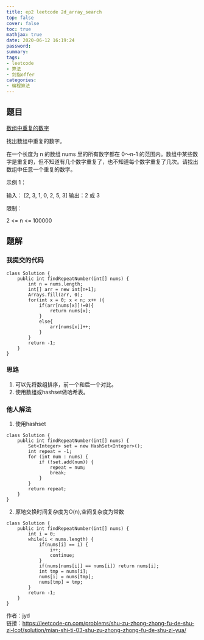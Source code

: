 ```yaml
---
title: ep2 leetcode 2d_array_search
top: false
cover: false
toc: true
mathjax: true
date: 2020-06-12 16:19:24
password:
summary:
tags:
- leetcode
- 算法
- 剑指offer
categories:
- 编程算法
---
```

     
  ## 题目 
  [数组中重复的数字](https://leetcode-cn.com/problems/shu-zu-zhong-zhong-fu-de-shu-zi-lcof/)    

找出数组中重复的数字。 

在一个长度为 n 的数组 nums 里的所有数字都在 0～n-1 的范围内。数组中某些数字是重复的，但不知道有几个数字重复了，也不知道每个数字重复了几次。请找出数组中任意一个重复的数字。

示例 1：

输入：
[2, 3, 1, 0, 2, 5, 3]
输出：2 或 3 
 

限制：

2 <= n <= 100000

## 题解
### 我提交的代码
```
class Solution {
    public int findRepeatNumber(int[] nums) {
        int n = nums.length;
        int[] arr = new int[n+1];
        Arrays.fill(arr, 0);
        for(int x = 0; x < n; x++ ){
            if(arr[nums[x]]!=0){
                return nums[x];
            }
            else{
                arr[nums[x]]++;
            }
        }
        return -1;
    }
}
```
### 思路 
1. 可以先将数组排序，前一个和后一个对比。
2. 使用数组或hashset做哈希表。  
   
### 他人解法
1. 使用hashset
~~~
class Solution {
    public int findRepeatNumber(int[] nums) {
        Set<Integer> set = new HashSet<Integer>();
        int repeat = -1;
        for (int num : nums) {
            if (!set.add(num)) {
                repeat = num;
                break;
            }
        }
        return repeat;
    }
}
~~~
2. 原地交换时间复杂度为O(n),空间复杂度为常数
~~~
class Solution {
    public int findRepeatNumber(int[] nums) {
        int i = 0;
        while(i < nums.length) {
            if(nums[i] == i) {
                i++;
                continue;
            }
            if(nums[nums[i]] == nums[i]) return nums[i];
            int tmp = nums[i];
            nums[i] = nums[tmp];
            nums[tmp] = tmp;
        }
        return -1;
    }
}
~~~
作者：jyd  
链接：https://leetcode-cn.com/problems/shu-zu-zhong-zhong-fu-de-shu-zi-lcof/solution/mian-shi-ti-03-shu-zu-zhong-zhong-fu-de-shu-zi-yua/


  
